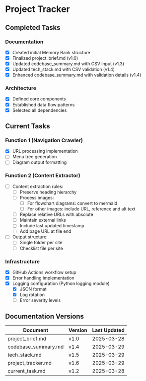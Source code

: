 # Project Tracker

## Completed Tasks

### Documentation

- [x] Created initial Memory Bank structure
- [x] Finalized project_brief.md (v1.0)
- [x] Updated codebase_summary.md with CSV input (v1.3)
- [x] Updated tech_stack.md with CSV validation (v1.4)
- [x] Enhanced codebase_summary.md with validation details (v1.4)

### Architecture

- [x] Defined core components
- [x] Established data flow patterns
- [x] Selected all dependencies

## Current Tasks

### Function 1 (Navigation Crawler)

- [x] URL processing implementation
- [ ] Menu tree generation
- [ ] Diagram output formatting

### Function 2 (Content Extractor)

- [ ] Content extraction rules:
  - [ ] Preserve heading hierarchy
  - [ ] Process images:
    - [ ] For flowchart diagrams: convert to mermaid
    - [ ] For other images: include URL, reference and alt text
  - [ ] Replace relative URLs with absolute
  - [ ] Maintain external links
  - [ ] Include last updated timestamp
  - [ ] Add page URL at file end
- [ ] Output structure:
  - [ ] Single folder per site
  - [ ] Checklist file per site

### Infrastructure

- [x] GitHub Actions workflow setup
- [x] Error handling implementation
- [x] Logging configuration (Python logging module)
  - [x] JSON format
  - [x] Log rotation
  - [ ] Error severity levels

## Documentation Versions

| Document            | Version | Last Updated |
| ------------------- | ------- | ------------ |
| project_brief.md    | v1.0    | 2025-03-28   |
| codebase_summary.md | v1.4    | 2025-03-29   |
| tech_stack.md       | v1.5    | 2025-03-29   |
| project_tracker.md  | v1.6    | 2025-03-29   |
| current_task.md     | v1.2    | 2025-03-28   |
